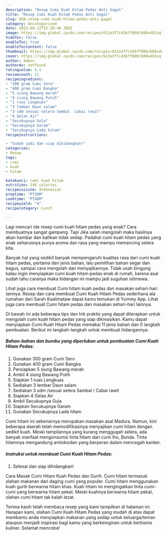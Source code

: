 ```yaml
---
description: "Resep Cumi Kuah Hitam Pedas Anti Gagal"
title: "Resep Cumi Kuah Hitam Pedas Anti Gagal"
slug: 668-resep-cumi-kuah-hitam-pedas-anti-gagal
category: Uncategorized
date: 2022-09-12T15:38:48.300Z
image: https://img-global.cpcdn.com/recipes/613a3f7c436ff000/680x482cq70/cumi-kuah-hitam-pedas-foto-resep-utama.jpg
hideToc: false
enableToc: true
enableTocContent: false
thumbnail: https://img-global.cpcdn.com/recipes/613a3f7c436ff000/680x482cq70/cumi-kuah-hitam-pedas-foto-resep-utama.jpg
cover: https://img-global.cpcdn.com/recipes/613a3f7c436ff000/680x482cq70/cumi-kuah-hitam-pedas-foto-resep-utama.jpg
author: Admin
authorAv: notfound
ratingvalue: 4.1
reviewcount: 11
recipeingredient:
- "300 gram Cumi Sero"
- "400 gram Cumi Bangka"
- "5 siung Bawang merah"
- "4 siung Bawang Putih"
- "1 ruas Lengkuas"
- "3 lembar Daun salam"
- "3 sdm sesuai selera Sambal  Cabai rawit"
- "4 Gelas Air"
- "Secukupnya Gula"
- "Secukupnya Garam"
- "Secukupnya Lada hitam"
recipeinstructions:

- "Sudah jadi dan siap dihidangkan!"
categories:
- Resep
tags:
- cumi
- kuah
- hitam

katakunci: cumi kuah hitam 
nutrition: 146 calories
recipecuisine: Indonesian
preptime: "PT36M"
cooktime: "PT46M"
recipeyield: "4"
recipecategory: Lunch

---
```



Lagi mencari ide resep cumi kuah hitam pedas yang enak? Cara membuatnya sangat gampang. Tapi Jika salah mengolah maka hasilnya akan hambar dan bahkan tidak sedap. Padahal cumi kuah hitam pedas yang enak seharusnya punya aroma dan rasa yang mampu memancing selera kita.


Banyak hal yang sedikit banyak mempengaruhi kualitas rasa dari cumi kuah hitam pedas, pertama dari jenis bahan, lalu pemilihan bahan segar dan bagus, sampai cara mengolah dan menyajikannya. Tidak usah bingung kalau ingin menyiapkan cumi kuah hitam pedas enak di rumah, karena asal sudah tahu caranya maka hidangan ini mampu jadi suguhan istimewa.

Lihat juga cara membuat Cumi hitam kuah pedas dan masakan sehari-hari lainnya. Resep dan cara membuat Cumi Kuah Hitam Pedas sederhana ala rumahan dari Sarah Kaalimataw dapat kamu temukan di Yummy App. Lihat juga cara membuat Cumi hitam pedas dan masakan sehari-hari lainnya.


Di bawah ini ada beberapa tips dan trik praktis yang dapat diterapkan untuk mengolah cumi kuah hitam pedas yang siap dikreasikan. Kamu dapat menyiapkan Cumi Kuah Hitam Pedas memakai 11 jenis bahan dan 0 langkah pembuatan. Berikut ini langkah-langkah untuk membuat hidangannya.

<!--inarticleads1-->

##### Bahan-bahan dan bumbu yang diperlukan untuk pembuatan Cumi Kuah Hitam Pedas:

1. Gunakan 300 gram Cumi Sero
1. Gunakan 400 gram Cumi Bangka
1. Persiapkan 5 siung Bawang merah
1. Ambil 4 siung Bawang Putih
1. Siapkan 1 ruas Lengkuas
1. Sediakan 3 lembar Daun salam
1. Sediakan 3 sdm /sesuai selera Sambal / Cabai rawit
1. Siapkan 4 Gelas Air
1. Ambil Secukupnya Gula
1. Siapkan Secukupnya Garam
1. Gunakan Secukupnya Lada hitam


Cumi hitam ini sebenarnya merupakan masakan asal Madura. Namun, kini beberapa daerah telah memodifikasinya menyajikan cumi hitam dengan sedikit kuah. Meski tampilannya yang kurang menggugah selera, ada banyak manfaat mengonsumsi tinta hitam dari cumi lho, Bunda. Tinta hitamnya mengandung antioksidan yang berperan dalam mencegah kanker. 

<!--inarticleads2-->

##### Instruksi untuk membuat Cumi Kuah Hitam Pedas:


1. Selesai dan siap dihidangkan!

Cara Masak Cumi Hitam Kuah Pedas dan Gurih. Cumi hitam termasuk olahan makanan dari daging cumi yang populer. Cumi hitam menggunakan kuah gurih berwarna hitam khas. Kuah hitam ini mengingatkan tinta cumi-cumi yang berwarna hitam pekat. Meski kuahnya berwarna hitam pekat, olahan cumi hitam tak kalah lezat. 

Terima kasih telah membaca resep yang kami tampilkan di halaman ini. Harapan kami, olahan Cumi Kuah Hitam Pedas yang mudah di atas dapat membantu anda menyiapkan makanan yang sedap untuk keluarga/teman ataupun menjadi inspirasi bagi kamu yang berkeinginan untuk berbisnis kuliner. Selamat mencoba!
